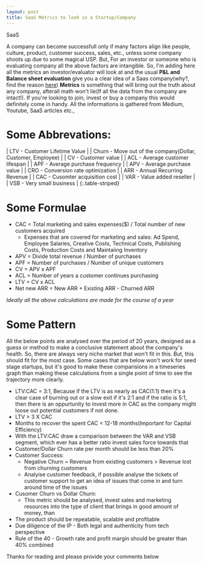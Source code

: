 ```yaml
---
layout: post
title: SaaS Metrics to look in a Startup/Company
---
```


SaaS

A company can become successfull only if many factors align like people, culture, product, customer success, sales, etc., unless some company shoots up due to some magical USP. But, For an investor or someone who is evaluating company all the above factors are intangible. So, I'm adding here all the metrics an investor/evaluator will look at and the usual **P&L and Balance sheet evaluation** give you a clear idea of a Saas company(why?, find the reason [here](https://hbr.org/2018/02/why-financial-statements-dont-work-for-digital-companies)) **Metrics** is something that will bring out the truth about any company, afterall math won't lie(If all the data from the company are intact!). If you're looking to join, invest or buy a company this would definitely come in handy. All the informations is gathered from Medium, Youtube, SaaS articles etc.,

# Some Abbrevations:

| LTV   - Customer Lifetime Value                             |
| Churn - Move out of the company(Dollar, Customer, Employee) |
| CV    - Customer value                                      |
| ACL   - Average customer lifespan                           |
| APF   - Average purchase frequency                          |
| APV   - Average purchase value                              |
| CRO   - Conversion rate optimization                        |
| ARR   - Annual Recurring Revenue                            |
| CAC   - Cusomter acquisition cost                           |
| VAR   - Value added reseller                                |
| VSB   - Very small business                                 |
{:.table-striped}

# Some Formulae

- CAC = Total marketing and sales expenses($) / Total number of new customers acquired
  - Expenses that are covered for marketing and sales: Ad Spend, Employee Salaries, Creative Costs, Technical Costs, Publishing Costs, Production Costs and Maintaiing Inventory
- APV = Divide total revenue / Number of purchases 
- APF = Number of purchases / Number of unique customers
- CV = APV x APF
- ACL = Number of years a customer continues purchasing
- LTV = CV x ACL
- Net new ARR = New ARR + Existing ARR - Churned ARR

*Ideally all the above calculations are made for the course of a year*

# Some Pattern

All the below points are analysed over the period of 20 years, designed as a guess or method to make a conclusive statement about the company's health. So, there are always very niche market that won't fit in this. But, this should fit for the most case. Some cases that are below won't work for seed stage startups, but it's good to make these comparisions in a timeseries graph than making these calculations from a single point of time to see the trajectory more clearly.

- LTV:CAC = 3:1, Because if the LTV is as nearly as CAC(1:1) then it's a clear case of burning out or a slow exit if it's 2:1 and if the ratio is 5:1, then there is an oppurtunity to invest more in CAC as the company might loose out potential customers if not done.
- LTV > 3 X CAC 
- Months to recover the spent CAC < 12-18 months(Important for Capital Efficiency)
- With the LTV:CAC draw a comparison between the VAR and VSB segment, which ever has a better ratio invest sales force towards that
- Customer/Dollar Churn rate per month should be less than 20%
- Customer Success:
  - Negative Churn = Revenue from existing customers > Revenue lost from churning customers
  - Analyise customer feedback, if possible analyse the tickets of customer support to get an idea of issues that come in and turn around time of the issues
- Cusomer Churn vs Dollar Churn:
  - This metric should be analysed, invest sales and marketing resources into the type of client that brings in good amount of money, than 
- The product should be repeatable, scalable and profitable 
- Due diligence of the IP - Both legal and authenticity from tech perspective
- Rule of the 40 - Growth rate and profit margin should be greater than 40% combined 

Thanks for reading and please provide your comments below


